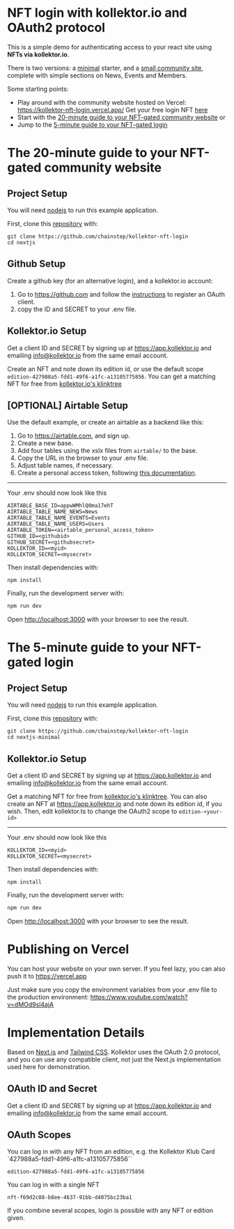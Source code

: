 # NFT login with kollektor.io and OAuth2 protocol

This is a simple demo for authenticating access to your react site using **NFTs via kollektor.io**.

There is two versions: a [minimal](nextjs-minimal/) starter, and a [small community site](nextjs/),
complete with simple sections on News, Events and Members.

Some starting points:

- Play around with the community website hosted on Vercel: https://kollektor-nft-login.vercel.app/ Get your free login
  NFT [here](https://app.kollektor.io/api/payment/create-buy-nft-checkout/?nftId=427988a5-fdd1-49f6-a1fc-a13105775856&ownerId=8aef3bcc-0f25-41e2-ba4e-fb58b06dd6b3)
- Start with the [20-minute guide to your NFT-gated community website](#the-20-minute-guide-to-your-nft-gated-community-website) or
- Jump to the [5-minute guide to your NFT-gated login](#the-5-minute-guide-to-your-nft-gated-login)

# The 20-minute guide to your NFT-gated community website

## Project Setup

You will need [nodejs](https://nodejs.org/en) to run this example application.

First, clone this [repository](https://github.com/chainstep/kollektor-nft-login) with:

```
git clone https://github.com/chainstep/kollektor-nft-login
cd nextjs
```

## Github Setup

Create a github key (for an alternative login), and a kollektor.io account:

1. Go to https://github.com and follow the [instructions](https://docs.github.com/en/apps/oauth-apps/building-oauth-apps/authenticating-to-the-rest-api-with-an-oauth-app) to register an OAuth client.
1. copy the ID and SECRET to your .env file.

## Kollektor.io Setup

Get a client ID and SECRET by signing up at https://app.kollektor.io and emailing info@kollektor.io from the same email account.

Create an NFT and note down its edition id, or use the default scope `edition-427988a5-fdd1-49f6-a1fc-a13105775856`. You can get a matching NFT for free
from [kollektor.io's klinktree](https://app.kollektor.io/api/payment/create-buy-nft-checkout/?nftId=427988a5-fdd1-49f6-a1fc-a13105775856&ownerId=8aef3bcc-0f25-41e2-ba4e-fb58b06dd6b3)

## \[OPTIONAL\] Airtable Setup

Use the default example, or create an airtable as a backend like this:

1. Go to https://airtable.com, and sign up.
1. Create a new base.
1. Add four tables using the xslx files from `airtable/` to the base.
1. Copy the URL in the browser to your .env file.
1. Adjust table names, if necessary.
1. Create a personal access token, following [this documentation](https://support.airtable.com/docs/creating-and-using-api-keys-and-access-tokens).

---

Your .env should now look like this

```
AIRTABLE_BASE_ID=appwWMhlQ0ma17ehT
AIRTABLE_TABLE_NAME_NEWS=News
AIRTABLE_TABLE_NAME_EVENTS=Events
AIRTABLE_TABLE_NAME_USERS=Users
AIRTABLE_TOKEN=<airtable_personal_access_token>
GITHUB_ID=<githubid>
GITHUB_SECRET=<githubsecret>
KOLLEKTOR_ID=<myid>
KOLLEKTOR_SECRET=<mysecret>
```

Then install dependencies with:

```
npm install
```

Finally, run the development server with:

```bash
npm run dev
```

Open [http://localhost:3000](http://localhost:3000) with your browser to see the result.

# The 5-minute guide to your NFT-gated login

## Project Setup

You will need [nodejs](https://nodejs.org/en) to run this example application.

First, clone this [repository](https://github.com/chainstep/kollektor-nft-login) with:

```
git clone https://github.com/chainstep/kollektor-nft-login
cd nextjs-minimal
```

## Kollektor.io Setup

Get a client ID and SECRET by signing up at https://app.kollektor.io and emailing info@kollektor.io from the same email account.

Get a matching NFT for free from [kollektor.io's klinktree](https://app.kollektor.io/api/payment/create-buy-nft-checkout/?nftId=427988a5-fdd1-49f6-a1fc-a13105775856&ownerId=8aef3bcc-0f25-41e2-ba4e-fb58b06dd6b3).
You can also create an NFT at https://app.kollektor.io and note down its edition id, if you wish. Then, edit kollektor.ts to change the OAuth2 scope to
`edition-<your-id>`

---

Your .env should now look like this

```
KOLLEKTOR_ID=<myid>
KOLLEKTOR_SECRET=<mysecret>
```

Then install dependencies with:

```
npm install
```

Finally, run the development server with:

```bash
npm run dev
```

Open [http://localhost:3000](http://localhost:3000) with your browser to see the result.

# Publishing on Vercel

You can host your website on your own server. If you feel lazy, you can also push it to https://vercel.app

Just make sure you copy the environment variables from your .env file to the production environment:
https://www.youtube.com/watch?v=dMOd9sl4ajA

# Implementation Details

Based on [Next.js](https://nextjs.org/) and [Tailwind CSS](https://tailwindcss.com/). Kollektor uses the OAuth 2.0 protocol,
and you can use any compatible client, not just the Next.js implementation used here for demonstration.

## OAuth ID and Secret

Get a client ID and SECRET by signing up at https://app.kollektor.io and emailing info@kollektor.io from the same email account.

## OAuth Scopes

You can log in with any NFT from an edition, e.g. the Kollektor Klub Card `427988a5-fdd1-49f6-a1fc-a13105775856``

```
edition-427988a5-fdd1-49f6-a1fc-a13105775856
```

You can log in with a single NFT

```
nft-f69d2c08-b8ee-4637-91bb-d4075bc23ba1
```

If you combine several scopes, login is possible with any NFT or edition given.

